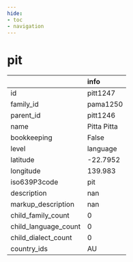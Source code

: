 ```yaml
---
hide:
- toc
- navigation
---
```

# pit
|                      | info        |
|:---------------------|:------------|
| id                   | pitt1247    |
| family_id            | pama1250    |
| parent_id            | pitt1246    |
| name                 | Pitta Pitta |
| bookkeeping          | False       |
| level                | language    |
| latitude             | -22.7952    |
| longitude            | 139.983     |
| iso639P3code         | pit         |
| description          | nan         |
| markup_description   | nan         |
| child_family_count   | 0           |
| child_language_count | 0           |
| child_dialect_count  | 0           |
| country_ids          | AU          |